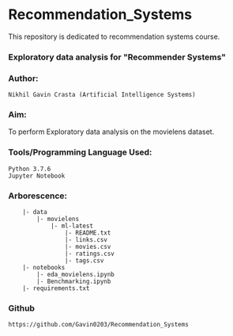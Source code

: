 # Recommendation_Systems
This repository is dedicated to recommendation systems course.
### Exploratory data analysis for "Recommender Systems"
### Author:
```
Nikhil Gavin Crasta (Artificial Intelligence Systems)
```

### Aim:
To perform Exploratory data analysis on the movielens dataset.

### Tools/Programming Language Used:
```
Python 3.7.6
Jupyter Notebook
```

### Arborescence:
```
    |- data 
        |- movielens
            |- ml-latest
                |- README.txt                
                |- links.csv
                |- movies.csv
                |- ratings.csv
                |- tags.csv
    |- notebooks
        |- eda_movielens.ipynb
        |- Benchmarking.ipynb
    |- requirements.txt
```
### Github
```
https://github.com/Gavin0203/Recommendation_Systems 
```
